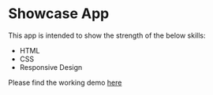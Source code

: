 # Showcase App
This app is intended to show the strength of the below skills:

* HTML
* CSS
* Responsive Design

Please find the working demo [here](https://rexplore.netlify.app/)